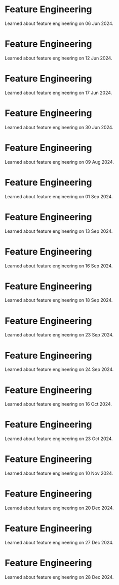 # Feature Engineering
Learned about feature engineering on 06 Jun 2024.

# Feature Engineering
Learned about feature engineering on 12 Jun 2024.

# Feature Engineering
Learned about feature engineering on 17 Jun 2024.

# Feature Engineering
Learned about feature engineering on 30 Jun 2024.

# Feature Engineering
Learned about feature engineering on 09 Aug 2024.

# Feature Engineering
Learned about feature engineering on 01 Sep 2024.

# Feature Engineering
Learned about feature engineering on 13 Sep 2024.

# Feature Engineering
Learned about feature engineering on 16 Sep 2024.

# Feature Engineering
Learned about feature engineering on 18 Sep 2024.

# Feature Engineering
Learned about feature engineering on 23 Sep 2024.

# Feature Engineering
Learned about feature engineering on 24 Sep 2024.

# Feature Engineering
Learned about feature engineering on 16 Oct 2024.

# Feature Engineering
Learned about feature engineering on 23 Oct 2024.

# Feature Engineering
Learned about feature engineering on 10 Nov 2024.

# Feature Engineering
Learned about feature engineering on 20 Dec 2024.

# Feature Engineering
Learned about feature engineering on 27 Dec 2024.

# Feature Engineering
Learned about feature engineering on 28 Dec 2024.

